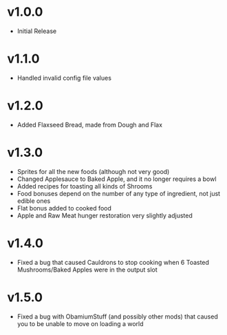# v1.0.0
- Initial Release

# v1.1.0
- Handled invalid config file values

# v1.2.0
- Added Flaxseed Bread, made from Dough and Flax

# v1.3.0
- Sprites for all the new foods (although not very good)
- Changed Applesauce to Baked Apple, and it no longer requires a bowl
- Added recipes for toasting all kinds of Shrooms
- Food bonuses depend on the number of any type of ingredient, not just edible ones
- Flat bonus added to cooked food
- Apple and Raw Meat hunger restoration very slightly adjusted

# v1.4.0
- Fixed a bug that caused Cauldrons to stop cooking when 6 Toasted Mushrooms/Baked Apples were in the output slot

# v1.5.0
- Fixed a bug with ObamiumStuff (and possibly other mods) that caused you to be unable to move on loading a world